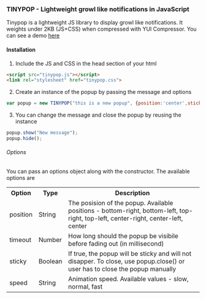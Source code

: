 ### TINYPOP - Lightweight growl like notifications in JavaScript

Tinypop is a lightweight JS library to display growl like notifications. It weights under 2KB (JS+CSS) when compressed with YUI Compressor. You can see a demo [here](http://iambot.net/demo/tinypop/)

#### Installation

1) Include the JS and CSS in the head section of your html

```html
<script src="tinypop.js"></script>
<link rel="stylesheet" href="tinypop.css">
```

2) Create an instance of the popup by passing the message and options

```javascript
var popup = new TINYPOP("this is a new popup", {position:'center',sticky:true});
```

3) You can change the message and close the popup by reusing the instance

```javascript
popup.show("New message");
popup.hide();
```

###### Options

You can pass an options object along with the constructor. The available options are

<table>
	<tr>
		<th>Option</th>
		<th>Type</th>
		<th>Description</th>
	</tr>
	<tr>
		<td>position</td>
		<td>String</td>
		<td>The posision of the popup. Available positions - bottom-right, bottom-left, top-right, top-left, center-right, center-left, center</td>
	</tr>
	<tr>
		<td>timeout</td>
		<td>Number</td>
		<td>How long should the popup be visibile before fading out (in millisecond)</td>
	</tr>
	<tr>
		<td>sticky</td>
		<td>Boolean</td>
		<td>If true, the popup will be sticky and will not disapper. To close, use popup.close() or user has to close the popup manually</td>
	</tr>
	<tr>
		<td>speed</td>
		<td>String</td>
		<td>Animation speed. Available values - slow, normal, fast
	</tr>
</table>

